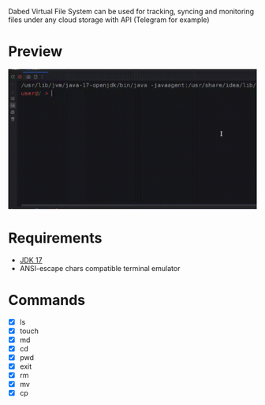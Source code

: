 Dabed Virtual File System can be used for tracking, syncing and monitoring files under any cloud storage with API (Telegram for example)



# Preview

![gif preview](https://github.com/0xDABE/dvfsp/blob/main/output-pix-fmt.gif?raw=true)



# Requirements

- [JDK 17](https://www.oracle.com/java/technologies/javase/jdk17-archive-downloads.html)
- ANSI-escape chars compatible terminal emulator

# Commands

- [x] ls
- [x] touch
- [x] md
- [x] cd
- [x] pwd
- [x] exit
- [x] rm
- [x] mv
- [x] cp